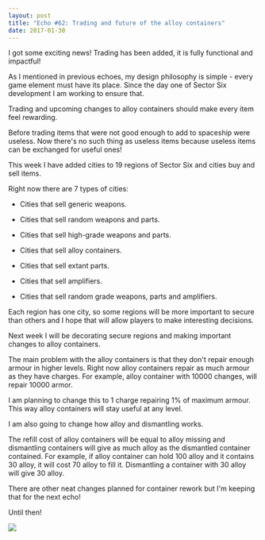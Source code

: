 ```yaml
---
layout: post
title: "Echo #62: Trading and future of the alloy containers"
date: 2017-01-30
---
```


I got some exciting news! Trading has been added, it is fully functional and impactful!

As I mentioned in previous echoes, my design philosophy is simple - every game element must have its place. Since the day one of Sector Six development I am working to ensure that.

Trading and upcoming changes to alloy containers should make every item feel rewarding.

Before trading items that were not good enough to add to spaceship were useless.
Now there's no such thing as useless items because useless items can be exchanged for useful ones!

This week I have added cities to 19 regions of Sector Six and cities buy and sell items.

Right now there are 7 types of cities:

* Cities that sell generic weapons.

* Cities that sell random weapons and parts.

* Cities that sell high-grade weapons and parts.

* Cities that sell alloy containers.

* Cities that sell extant parts.

* Cities that sell amplifiers.

* Cities that sell random grade weapons, parts and amplifiers.

Each region has one city, so some regions will be more important to secure than others and I hope that will allow players to make interesting decisions.

Next week I will be decorating secure regions and making important changes to alloy containers.

The main problem with the alloy containers is that they don't repair enough armour in higher levels. 
Right now alloy containers repair as much armour as they have charges. For example, alloy container with 10000 changes, will repair 10000 armor.

I am planning to change this to 1 charge repairing 1% of maximum armour.
This way alloy containers will stay useful at any level.

I am also going to change how alloy and dismantling works.

The refill cost of alloy containers will be equal to alloy missing and dismantling containers will give as much alloy as the dismantled container contained.
For example, if alloy container can hold 100 alloy and it contains 30 alloy, it will cost 70 alloy to fill it.
Dismantling a container with 30 alloy will give 30 alloy.

There are other neat changes planned for container rework but I'm keeping that for the next echo!

Until then!

![](http://i.imgur.com/bQjnoqz.png)
